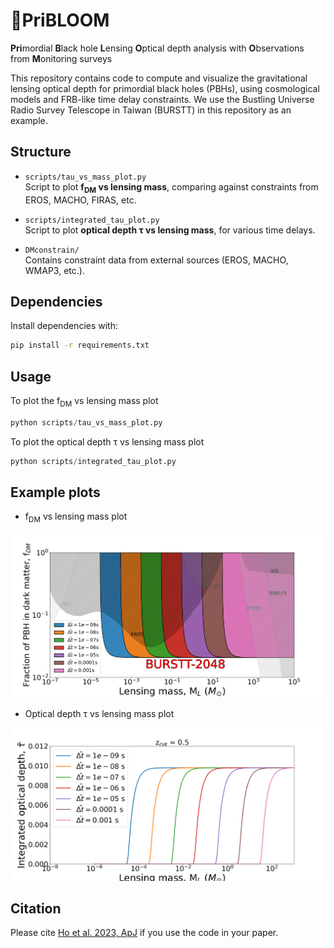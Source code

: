 # 🌸PriBLOOM 

**Pri**mordial **B**lack hole **L**ensing **O**ptical depth analysis with **O**bservations from **M**onitoring surveys

This repository contains code to compute and visualize the gravitational lensing optical depth for primordial black holes (PBHs), using cosmological models and FRB-like time delay constraints. We use the Bustling Universe Radio Survey Telescope in Taiwan (BURSTT) in this repository as an example.

## Structure

- `scripts/tau_vs_mass_plot.py`  
  Script to plot **f<sub>DM</sub> vs lensing mass**, comparing against constraints from EROS, MACHO, FIRAS, etc.
  
- `scripts/integrated_tau_plot.py`  
  Script to plot **optical depth τ vs lensing mass**, for various time delays.

- `DMconstrain/`  
  Contains constraint data from external sources (EROS, MACHO, WMAP3, etc.).

## Dependencies

Install dependencies with:

```bash
pip install -r requirements.txt
```

## Usage
To plot the f<sub>DM</sub> vs lensing mass plot
```python
python scripts/tau_vs_mass_plot.py
```  

To plot the optical depth τ vs lensing mass plot
``` python
python scripts/integrated_tau_plot.py
```


## Example plots
- f<sub>DM</sub> vs lensing mass plot  
<img src="fdm_ml.png" alt="Batch 1" width="800">  

- Optical depth τ vs lensing mass plot  
<img src="tau_ml.png" alt="Batch 2" width="800">

## Citation
Please cite [Ho et al. 2023, ApJ](https://iopscience.iop.org/article/10.3847/1538-4357/accb9e) if you use the code in your paper.

